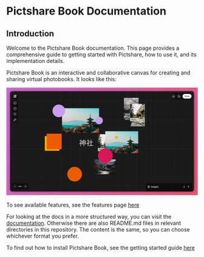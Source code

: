 # Pictshare Book Documentation

## Introduction

Welcome to the Pictshare Book documentation. This page provides a comprehensive guide to getting started with Pictshare, how to use it, and its implementation details.

Pictshare Book is an interactive and collaborative canvas for creating and sharing virtual photobooks. It looks like this:

![Pictshare Book Screenshot](/assets/pictshare-book-screenshot.png)

To see available features, see the features page [here](/docs/features.md)

For looking at the docs in a more structured way, you can visit the [documentation](/).
Otherwise there are also README.md files in relevant directories in this repository. The content is the same, so you can choose whichever format you prefer.

To find out how to install Pictshare Book, see the getting started guide [here](/docs/getting-started.md)<br/>
